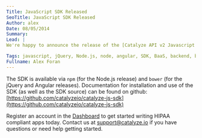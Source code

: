 ```yaml
---
Title: JavaScript SDK Released
SeoTitle: JavaScript SDK Released
Author: alex
Date: 08/05/2014
Summary: 
Lead: |
We're happy to announce the release of the [Catalyze API v2 Javascript SDK](https://github.com/catalyzeio/catalyze-js-sdk), supporting Node.js, jQuery, and Angular. This makes it easier to integrate our backend into your web applications and node-based server applications.

Tags: javascript, jQuery, Node.js, node, angular, SDK, BaaS, backend, backend as a service, compliance, code
Fullname: Alex Foran
---
```

The SDK is available via `npm` (for the Node.js release) and `bower` (for the jQuery and Angular releases). Documentation for installation and use of the SDK (as well as the SDK source) can be found on github:
[https://github.com/catalyzeio/catalyze-js-sdk](https://github.com/catalyzeio/catalyze-js-sdk)

Register an account in the [Dashboard](http://dashboard.catalyze.io/) to get started writing HIPAA compliant apps today. Contact us at [support@catalyze.io](mailto:support@catalyze.io ) if you have questions or need help getting started.


